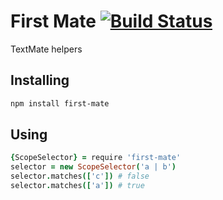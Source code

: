 # First Mate [![Build Status](https://travis-ci.org/atom/first-mate.png)](https://travis-ci.org/atom/first-mate)

TextMate helpers

## Installing

```sh
npm install first-mate
```

## Using

```coffeescript
{ScopeSelector} = require 'first-mate'
selector = new ScopeSelector('a | b')
selector.matches(['c']) # false
selector.matches(['a']) # true
```
